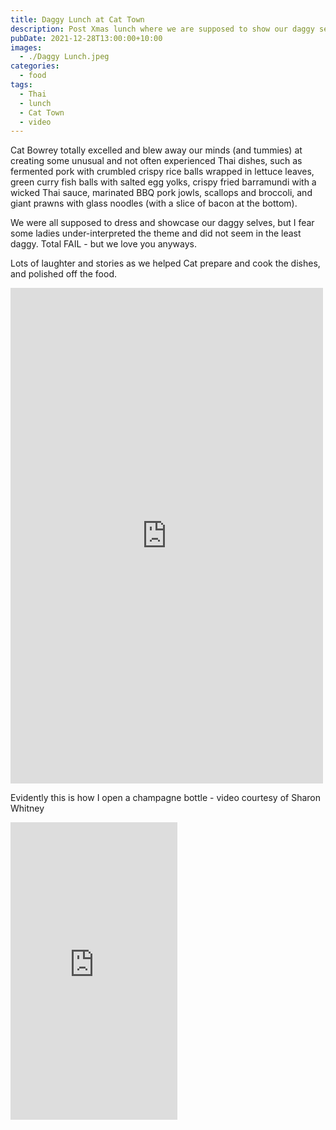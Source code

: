 ```yaml
---
title: Daggy Lunch at Cat Town
description: Post Xmas lunch where we are supposed to show our daggy selves.
pubDate: 2021-12-28T13:00:00+10:00
images:
  - ./Daggy Lunch.jpeg
categories:
  - food
tags:
  - Thai
  - lunch
  - Cat Town
  - video
---
```


Cat Bowrey totally excelled and blew away our minds (and tummies) at creating some unusual and not often experienced Thai dishes, such as fermented pork with crumbled crispy rice balls wrapped in lettuce leaves, green curry fish balls with salted egg yolks, crispy fried barramundi with a wicked Thai sauce, marinated BBQ pork jowls, scallops and broccoli, and giant prawns with glass noodles (with a slice of bacon at the bottom).

We were all supposed to dress and showcase our daggy selves, but I fear some ladies under-interpreted the theme and did not seem in the least daggy. Total FAIL - but we love you anyways.

Lots of laughter and stories as we helped Cat prepare and cook the dishes, and polished off the food.

<iframe src="https://www.facebook.com/plugins/post.php?href=https%3A%2F%2Fwww.facebook.com%2Fchris1.tham%2Fposts%2Fpfbid034gycech2i1UXjhcgJVXZJeRN1kxQRVYvnh39F3nLPzwzsVXN75xMqUEAMir6qK3Kl&show_text=true&width=500" width="500" height="793" style="border:none;overflow:hidden" scrolling="no" frameborder="0" allowfullscreen="true" allow="autoplay; clipboard-write; encrypted-media; picture-in-picture; web-share"></iframe>

Evidently this is how I open a champagne bottle - video courtesy of Sharon Whitney

<iframe src="https://www.facebook.com/plugins/video.php?height=476&href=https%3A%2F%2Fwww.facebook.com%2Fchris1.tham%2Fvideos%2F822052645271568%2F&show_text=false&width=267&t=0" width="267" height="476" style="border:none;overflow:hidden" scrolling="no" frameborder="0" allowfullscreen="true" allow="autoplay; clipboard-write; encrypted-media; picture-in-picture; web-share" allowFullScreen="true"></iframe>
